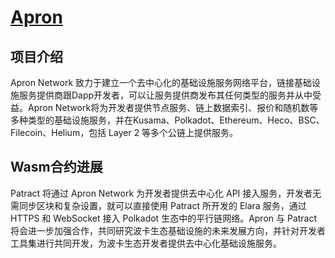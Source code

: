 # [Apron](https://apron.network)

## 项目介绍

Apron Network 致力于建立一个去中心化的基础设施服务网络平台，链接基础设施服务提供商跟Dapp开发者，可以让服务提供商发布其任何类型的服务并从中受益。Apron Network将为开发者提供节点服务、链上数据索引、报价和随机数等多种类型的基础设施服务，并在Kusama、Polkadot、Ethereum、Heco、BSC、Filecoin、Helium，包括 Layer 2 等多个公链上提供服务。

## Wasm合约进展

Patract 将通过 Apron Network 为开发者提供去中心化 API 接入服务，开发者无需同步区块和复杂设置，就可以直接使用 Patract 所开发的 Elara 服务，通过 HTTPS 和 WebSocket 接入 Polkadot 生态中的平行链网络。Apron 与 Patract 将会进一步加强合作，共同研究波卡生态基础设施的未来发展方向，并针对开发者工具集进行共同开发，为波卡生态开发者提供去中心化基础设施服务。
